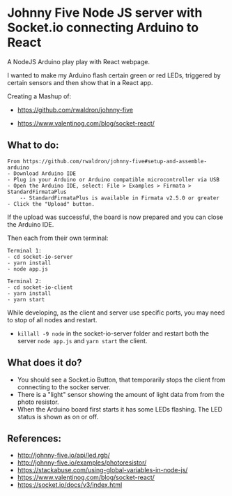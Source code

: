 # Johnny Five Node JS server with Socket.io connecting Arduino to React
A NodeJS Arduino play play with React webpage.

I wanted to make my Arduino flash certain green or red LEDs, triggered by certain sensors and then show that in a React app.

Creating a Mashup of:

- https://github.com/rwaldron/johnny-five


- https://www.valentinog.com/blog/socket-react/
## What to do:

    From https://github.com/rwaldron/johnny-five#setup-and-assemble-arduino
    - Download Arduino IDE
    - Plug in your Arduino or Arduino compatible microcontroller via USB
    - Open the Arduino IDE, select: File > Examples > Firmata > StandardFirmataPlus
        -- StandardFirmataPlus is available in Firmata v2.5.0 or greater
    - Click the "Upload" button.

If the upload was successful, the board is now prepared and you can close the Arduino IDE.

Then each from their own terminal:

    Terminal 1:
    - cd socket-io-server
    - yarn install
    - node app.js

    Terminal 2:
    - cd socket-io-client
    - yarn install
    - yarn start

While developing, as the client and server use specific ports, you may need to stop of all nodes and restart.
- `killall -9 node` in the socket-io-server folder and restart both the server `node app.js` and `yarn start` the client.

## What does it do?
- You should see a Socket.io Button, that temporarily stops the client from connecting to the socker server.
- There is a "light" sensor showing the amount of light data from from the photo resistor.
- When the Arduino board first starts it has some LEDs flashing. The LED status is shown as on or off.

## References:
- http://johnny-five.io/api/led.rgb/
- http://johnny-five.io/examples/photoresistor/
- https://stackabuse.com/using-global-variables-in-node-js/
- https://www.valentinog.com/blog/socket-react/
- https://socket.io/docs/v3/index.html

